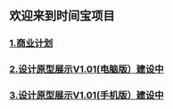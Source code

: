 ## 欢迎来到时间宝项目

### [1.商业计划](https://airsupply.github.io/TreasurTime/Bplan1.1/index.html)
### [2.设计原型展示V1.01(电脑版）建设中](https://airsupply.github.io/TreasurTime/demo1.1/)
### [3.设计原型展示V1.01(手机版）建设中](https://airsupply.github.io/TreasurTime/demo1.1/)



